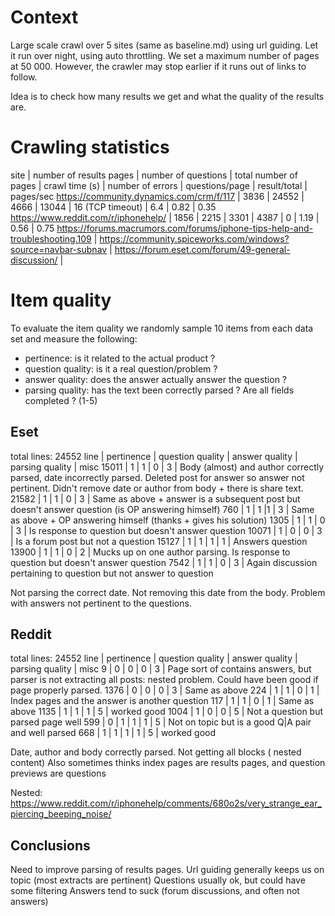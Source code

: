 # Context

Large scale crawl over 5 sites (same as baseline.md) using url guiding.
Let it run over night, using auto throttling.
We set a maximum number of pages at 50 000. However, the crawler may stop earlier if it runs out of links to follow.

Idea is to check how many results we get and what the quality of the results are.

# Crawling statistics

site | number of results pages | number of questions | total number of pages | crawl time (s) | number of errors | questions/page | result/total | pages/sec
https://community.dynamics.com/crm/f/117 | 3836 | 24552 | 4666 | 13044 | 16 (TCP timeout) | 6.4 | 0.82 | 0.35
https://www.reddit.com/r/iphonehelp/ | 1856 | 2215 | 3301 | 4387 | 0 | 1.19 | 0.56 | 0.75 
https://forums.macrumors.com/forums/iphone-tips-help-and-troubleshooting.109 | 
https://community.spiceworks.com/windows?source=navbar-subnav |
https://forum.eset.com/forum/49-general-discussion/ |



# Item quality

To evaluate the item quality we randomly sample 10 items from each data set and measure the following:
- pertinence: is it related to the actual product ?
- question quality: is it a real question/problem ?
- answer quality: does the answer actually answer the question ?
- parsing quality: has the text been correctly parsed ? Are all fields completed ? (1-5)


## Eset



total lines: 24552
line | pertinence | question quality | answer quality | parsing quality | misc
15011 | 1 | 1 | 0 | 3 | Body (almost) and author correctly parsed, date incorrectly parsed. Deleted post for answer so answer not pertinent. Didn't remove date or author from body + there is share text.
21582 | 1 | 1 | 0 | 3 | Same as above + answer is a subsequent post but doesn't answer question (is OP answering himself)
760 | 1 | 1 |1 | 3 | Same as above + OP answering himself (thanks + gives his solution)
1305 | 1 | 1 | 0 | 3 | Is response to question but doesn't answer question
10071 | 1 | 0 | 0 | 3 | Is a forum post but not a question
15127 | 1 | 1 | 1 | 1 | Answers question
13900 | 1  | 1 | 0 | 2 | Mucks up on one author parsing. Is response to question but doesn't answer question
7542 | 1 | 1 | 0 | 3 | Again discussion pertaining to question but not answer to question

Not parsing the correct date. Not removing this date from the body.
Problem with answers not pertinent to the questions.


## Reddit

total lines: 24552
line | pertinence | question quality | answer quality | parsing quality | misc
9 | 0 | 0 | 0 | 3 | Page sort of contains answers, but parser is not extracting all posts: nested problem. Could have been good if page properly parsed.
1376 | 0 | 0 | 0 | 3 | Same as above
224 | 1 | 1 | 0 | 1 | Index pages and the answer is another question
117 | 1 | 1 | 0 | 1 | Same as above
1135 | 1 | 1 | 1 | 5 | worked good
1004 | 1 | 0 | 0 | 5 | Not a question but parsed page well
599 | 0 | 1 | 1 | 1 | 5 | Not on topic but is a good Q|A pair and well parsed
668 | 1 | 1 | 1 | 1 | 5 | worked good

Date, author and body correctly parsed. Not getting all blocks ( nested content)
Also sometimes thinks index pages are results pages, and question previews are questions

Nested: https://www.reddit.com/r/iphonehelp/comments/680o2s/very_strange_ear_piercing_beeping_noise/

## Conclusions

Need to improve parsing of results pages.
Url guiding generally keeps us on topic (most extracts are pertinent)
Questions usually ok, but could have some filtering
Answers tend to suck (forum discussions, and often not answers)